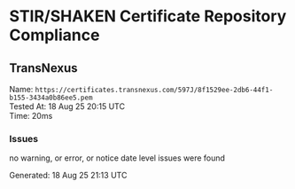 # STIR/SHAKEN Certificate Repository Compliance

## TransNexus

Name: `https://certificates.transnexus.com/597J/8f1529ee-2db6-44f1-b155-3434a0b86ee5.pem`\
Tested At: 18 Aug 25 20:15 UTC\
Time: 20ms

### Issues

no warning, or error, or notice date level issues were found

Generated: 18 Aug 25 21:13 UTC